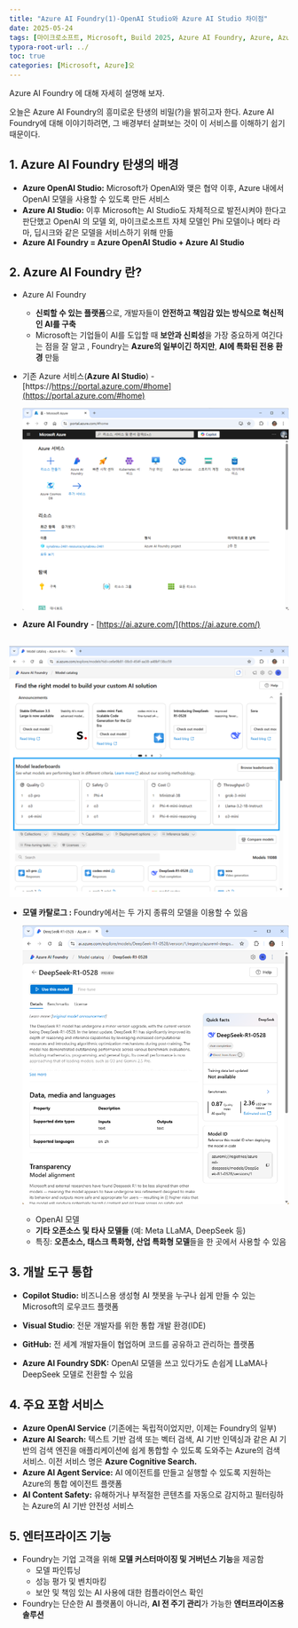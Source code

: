 ```yaml
---
title: "Azure AI Foundry(1)-OpenAI Studio와 Azure AI Studio 차이점"
date: 2025-05-24
tags: [마이크로소프트, Microsoft, Build 2025, Azure AI Foundry, Azure, Azure AI Foundry SDK, Azure OpenAI Studio, Azure AI Studio]
typora-root-url: ../
toc: true
categories: [Microsoft, Azure]오
---
```




Azure AI Foundry 에 대해 자세히 설명해 보자. 



오늘은 Azure AI Foundry의 흥미로운 탄생의 비밀(?)을 밝히고자 한다. Azure AI Foundry에 대해 이야기하려면, 그 배경부터 살펴보는 것이 이 서비스를 이해하기 쉽기 때문이다. 



## 1. Azure AI Foundry 탄생의 배경  

* **Azure OpenAI Studio:** Microsoft가 OpenAI와 맺은 협약 이후, Azure 내에서 OpenAI 모델을 사용할 수 있도록 만든 서비스
* **Azure AI Studio:** 이후 Microsoft는 AI Studio도 자체적으로 발전시켜야 한다고 판단했고 OpenAI 의 모델 외, 마이크로소프트 자체 모델인 Phi 모델이나 메타 라마, 딥시크와 같은 모델을 서비스하기 위해 만듦
* **Azure AI Foundry = Azure OpenAI Studio + Azure AI Studio**



## 2. Azure AI Foundry 란?   

* Azure AI Foundry

  * **신뢰할 수 있는 플랫폼**으로, 개발자들이 **안전하고 책임감 있는 방식으로 혁신적인 AI를 구축**
  * Microsoft는 기업들이 AI를 도입할 때 **보안과 신뢰성**을 가장 중요하게 여긴다는 점을 잘 알고 , Foundry는 **Azure의 일부이긴 하지만**, **AI에 특화된 전용 환경** 만듦

* 기존 Azure 서비스(**Azure AI Studio**) - [https://https://portal.azure.com/#home](https://portal.azure.com/#home)

  ![그림1 - Azure AI Studio](/../images/2025-05/AzureAI-01.png)

* **Azure AI Foundry** - [https://ai.azure.com/](https://ai.azure.com/)

​     ![그림2 - Azure AI Foundry](/../images/2025-05/AzureAI-02.png)

* **모델 카탈로그 :** Foundry에서는 두 가지 종류의 모델을 이용할 수 있음

     ![그림3 - 모델 카탈로그](/../images/2025-05/AzureAI-03.png)

  * OpenAI 모델
  * **기타 오픈소스 및 타사 모델들** (예: Meta LLaMA, DeepSeek 등)
  * 특징:  **오픈소스, 태스크 특화형, 산업 특화형 모델**들을 한 곳에서 사용할 수 있음



## 3. 개발 도구 통합   

* **Copilot Studio:** 비즈니스용 생성형 AI 챗봇을 누구나 쉽게 만들 수 있는 Microsoft의 로우코드 플랫폼

* **Visual Studio**: 전문 개발자를 위한 통합 개발 환경(IDE)

* **GitHub:** 전 세계 개발자들이 협업하며 코드를 공유하고 관리하는 플랫폼

* **Azure AI Foundry SDK:** OpenAI 모델을 쓰고 있다가도 손쉽게 LLaMA나 DeepSeek 모델로 전환할 수 있음

  

## 4. 주요 포함 서비스   

* **Azure OpenAI Service** (기존에는 독립적이었지만, 이제는 Foundry의 일부)
* **Azure AI Search:** 텍스트 기반 검색 또는 벡터 검색, AI 기반 인덱싱과 같은 AI 기반의 검색 엔진을 애플리케이션에 쉽게 통합할 수 있도록 도와주는 Azure의 검색 서비스. 이전 서비스 명은 **Azure Cognitive Search.** 
* **Azure AI Agent Service:** AI 에이전트를 만들고 실행할 수 있도록 지원하는 Azure의 통합 에이전트 플랫폼
* **AI Content Safety:** 유해하거나 부적절한 콘텐츠를 자동으로 감지하고 필터링하는 Azure의 AI 기반 안전성 서비스



## 5. 엔터프라이즈 기능   

* Foundry는 기업 고객을 위해 **모델 커스터마이징 및 거버넌스 기능**을 제공함
  * 모델 파인튜닝
  * 성능 평가 및 벤치마킹
  * 보안 및 책임 있는 AI 사용에 대한 컴플라이언스 확인
* Foundry는 단순한 AI 플랫폼이 아니라, **AI 전 주기 관리**가 가능한 **엔터프라이즈용 솔루션**



